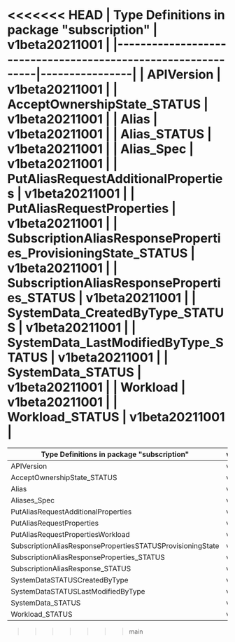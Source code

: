 <<<<<<< HEAD
| Type Definitions in package "subscription"                   | v1beta20211001 |
|--------------------------------------------------------------|----------------|
| APIVersion                                                   | v1beta20211001 |
| AcceptOwnershipState_STATUS                                  | v1beta20211001 |
| Alias                                                        | v1beta20211001 |
| Alias_STATUS                                                 | v1beta20211001 |
| Alias_Spec                                                   | v1beta20211001 |
| PutAliasRequestAdditionalProperties                          | v1beta20211001 |
| PutAliasRequestProperties                                    | v1beta20211001 |
| SubscriptionAliasResponseProperties_ProvisioningState_STATUS | v1beta20211001 |
| SubscriptionAliasResponseProperties_STATUS                   | v1beta20211001 |
| SystemData_CreatedByType_STATUS                              | v1beta20211001 |
| SystemData_LastModifiedByType_STATUS                         | v1beta20211001 |
| SystemData_STATUS                                            | v1beta20211001 |
| Workload                                                     | v1beta20211001 |
| Workload_STATUS                                              | v1beta20211001 |
=======
| Type Definitions in package "subscription"                 | v1beta20211001 |
|------------------------------------------------------------|----------------|
| APIVersion                                                 | v1beta20211001 |
| AcceptOwnershipState_STATUS                                | v1beta20211001 |
| Alias                                                      | v1beta20211001 |
| Aliases_Spec                                               | v1beta20211001 |
| PutAliasRequestAdditionalProperties                        | v1beta20211001 |
| PutAliasRequestProperties                                  | v1beta20211001 |
| PutAliasRequestPropertiesWorkload                          | v1beta20211001 |
| SubscriptionAliasResponsePropertiesSTATUSProvisioningState | v1beta20211001 |
| SubscriptionAliasResponseProperties_STATUS                 | v1beta20211001 |
| SubscriptionAliasResponse_STATUS                           | v1beta20211001 |
| SystemDataSTATUSCreatedByType                              | v1beta20211001 |
| SystemDataSTATUSLastModifiedByType                         | v1beta20211001 |
| SystemData_STATUS                                          | v1beta20211001 |
| Workload_STATUS                                            | v1beta20211001 |
>>>>>>> main
